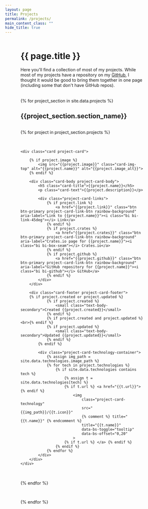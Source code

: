 ```yaml
---
layout: page
title: Projects
permalink: /projects/
main_content_class: ""
hide_title: true
---
```


<style>
    .projects-container-outer {
        display: flex;
        flex-direction: column;
        align-items: center;
    }
    .projects-container-outer > * {
        width: 80%;
    }

    .project-card-container {
        /* width: 100%; */
        display: flex;
        gap: 20px;
        flex-wrap: wrap;
        justify-content: flex-start;
    }

    .project-card-container-container {
        width: 100%;
        display: flex;
        gap: 20px;
        flex-wrap: wrap;
        justify-content: center;
    }

    @media (max-width: 767px) {
        .project-card-container {
            justify-content: center;
        }
    }

    /* .project-card-link-btn {
        margin-bottom: 16px;
    } */

    .project-card {
        width: 18rem;
        height: 450px;
    }

    /* .project-card:hover {
        width: 19rem;
    } */

    .project-card-body {
        display: flex;
        flex-direction: column;
        gap: 5px;
    }

    .project-card-technology {
        width: 18px;
        margin: 2px;
        transition: width 0.25s;
    }
    .project-card-technology:hover {
        width: 32px;
    }
    .project-card-technology-container {
        margin-left: auto;
    }

    .project-card-footer {
        display: flex;
        align-items: center;
        /* margin-top: 14px; */
    }

</style>

<div class="projects-container-outer">

<h1 class="page-title">{{ page.title }}</h1>

<div style="margin-bottom: 20px;">
    Here you'll find a collection of most of my projects.  While most of my projects have a repository on my <a href="https://github.com/atctwo">GitHub</a>, I thought it would be good to bring them together in one page (including some that don't have GitHub repos).
</div>

<div class="projects-container-inner">

{% for project_section in site.data.projects %}

<h2>{{project_section.section_name}}</h2>
<!-- <div class="project-card-container-container"> -->

<div class="project-card-container">

{% for project in project_section.projects %}

    <div class="card project-card">

        {% if project.image %}
            <img src="{{project.image}}" class="card-img-top" alt="{{project.name}}" alt="{{project.image_alt}}">
        {% endif %}

        <div class="card-body project-card-body">
            <h5 class="card-title">{{project.name}}</h5>
            <p class="card-text">{{project.description}}</p>

            <div class="project-card-links">
                {% if project.link %}
                    <a href="{{project.link}}" class="btn btn-primary project-card-link-btn rainbow-background" aria-label="Link to {{project.name}}"><i class="bi bi-link-45deg"></i> Link</a>
                {% endif %}
                {% if project.crates %}
                    <a href="{{project.crates}}" class="btn btn-primary project-card-link-btn rainbow-background" aria-label="Crates.io page for {{project.name}}"><i class="bi bi-box-seam"></i> Crates.io</a>
                {% endif %}
                {% if project.github %}
                    <a href="{{project.github}}" class="btn btn-primary project-card-link-btn rainbow-background" aria-label="GitHub repository for {{project.name}}"><i class="bi bi-github"></i> GitHub</a>
                {% endif %}
            </div>
        </div>
        
        <div class="card-footer project-card-footer">
        {% if project.created or project.updated %}
                {% if project.created %}
                    <small class="text-body-secondary">Created {{project.created}}</small>
                {% endif %}
                {% if project.created and project.updated %}<br>{% endif %}
                {% if project.updated %}
                    <small class="text-body-secondary">Updated {{project.updated}}</small>
                {% endif %}
            {% endif %}

            <div class="project-card-technology-container">
                {% assign img_path = site.data.technologies.image_path %}
                {% for tech in project.technologies %}
                    {% if site.data.technologies contains tech %}
                        {% assign t = site.data.technologies[tech] %}
                        {% if t.url %} <a href="{{t.url}}"> {% endif %}
                            <img 
                                class="project-card-technology" 
                                src="{{img_path}}/{{t.icon}}" 
                                {% comment %} title="{{t.name}}" {% endcomment %}
                                title="{{t.name}}"
                                data-bs-toggle="tooltip"
                                data-bs-offset="0,20"
                            >
                        {% if t.url %} </a> {% endif %}
                    {% endif %}
                {% endfor %}
            </div>
        </div>
    </div>
    
{% endfor %}

<!-- </div> -->

</div>
<br>

{% endfor %}

</div>
</div>